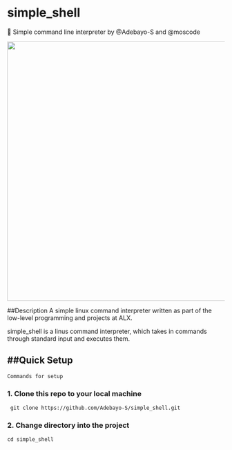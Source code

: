 # simple_shell
🤖 Simple command line interpreter by @Adebayo-S and @moscode

<img style="width: 600px" src="https://s3.amazonaws.com/intranet-projects-files/holbertonschool-low_level_programming/235/shell.jpeg">

##Description
A simple linux command interpreter written as part of the low-level programming and projects at ALX.

simple_shell is a linus command interpreter, which takes in commands through standard input and executes them.


##Quick Setup
---

`Commands for setup`

### 1. Clone this repo to your local machine

```
 git clone https://github.com/Adebayo-S/simple_shell.git
```

### 2. Change directory into the project

```
cd simple_shell
